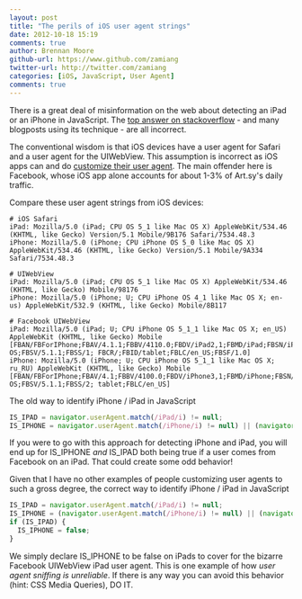 ```yaml
---
layout: post
title: "The perils of iOS user agent strings"
date: 2012-10-18 15:19
comments: true
author: Brennan Moore
github-url: https://www.github.com/zamiang
twitter-url: http://twitter.com/zamiang
categories: [iOS, JavaScript, User Agent]
comments: true
---
```


There is a great deal of misinformation on the web about detecting an
iPad or an iPhone in JavaScript. The
[top answer on stackoverflow](http://stackoverflow.com/a/4617648) -
and many blogposts using its technique - are all incorrect.

The conventional wisdom is that iOS devices have a user agent for
Safari and a user agent for the UIWebView. This assumption is
incorrect as iOS apps can and do
[customize their user agent](http://stackoverflow.com/a/8666438). The
main offender here is Facebook, whose iOS app alone accounts for about
1-3% of Art.sy's daily traffic.

Compare these user agent strings from iOS devices:
```
# iOS Safari
iPad: Mozilla/5.0 (iPad; CPU OS 5_1 like Mac OS X) AppleWebKit/534.46 (KHTML, like Gecko) Version/5.1 Mobile/9B176 Safari/7534.48.3
iPhone: Mozilla/5.0 (iPhone; CPU iPhone OS 5_0 like Mac OS X) AppleWebKit/534.46 (KHTML, like Gecko) Version/5.1 Mobile/9A334 Safari/7534.48.3

# UIWebView
iPad: Mozilla/5.0 (iPad; CPU OS 5_1 like Mac OS X) AppleWebKit/534.46 (KHTML, like Gecko) Mobile/98176
iPhone: Mozilla/5.0 (iPhone; U; CPU iPhone OS 4_1 like Mac OS X; en-us) AppleWebKit/532.9 (KHTML, like Gecko) Mobile/8B117

# Facebook UIWebView
iPad: Mozilla/5.0 (iPad; U; CPU iPhone OS 5_1_1 like Mac OS X; en_US) AppleWebKit (KHTML, like Gecko) Mobile [FBAN/FBForIPhone;FBAV/4.1.1;FBBV/4110.0;FBDV/iPad2,1;FBMD/iPad;FBSN/iPhone OS;FBSV/5.1.1;FBSS/1; FBCR/;FBID/tablet;FBLC/en_US;FBSF/1.0]
iPhone: Mozilla/5.0 (iPhone; U; CPU iPhone OS 5_1_1 like Mac OS X; ru_RU) AppleWebKit (KHTML, like Gecko) Mobile [FBAN/FBForIPhone;FBAV/4.1;FBBV/4100.0;FBDV/iPhone3,1;FBMD/iPhone;FBSN/iPhone OS;FBSV/5.1.1;FBSS/2; tablet;FBLC/en_US]
``` 

The old way to identify iPhone / iPad in JavaScript
```javascript
IS_IPAD = navigator.userAgent.match(/iPad/i) != null;
IS_IPHONE = navigator.userAgent.match(/iPhone/i) != null) || (navigator.userAgent.match(/iPod/i) != null);
```

If you were to go with this approach for detecting iPhone and iPad,
you will end up for IS_IPHONE *and* IS_IPAD both being true if a user
comes from Facebook on an iPad. That could create some odd behavior!

Given that I have no other examples of people customizing user agents
to such a gross degree, the correct way to identify iPhone / iPad in
JavaScript

```javascript
IS_IPAD = navigator.userAgent.match(/iPad/i) != null;
IS_IPHONE = (navigator.userAgent.match(/iPhone/i) != null) || (navigator.userAgent.match(/iPod/i) != null);
if (IS_IPAD) {
  IS_IPHONE = false;
}
```

We simply declare IS_IPHONE to be false on iPads to cover for the
bizarre Facebook UIWebView iPad user agent. This is one example of how
*user agent sniffing is unreliable*. If there is any way you can avoid
this behavior (hint: CSS Media Queries), DO IT.

